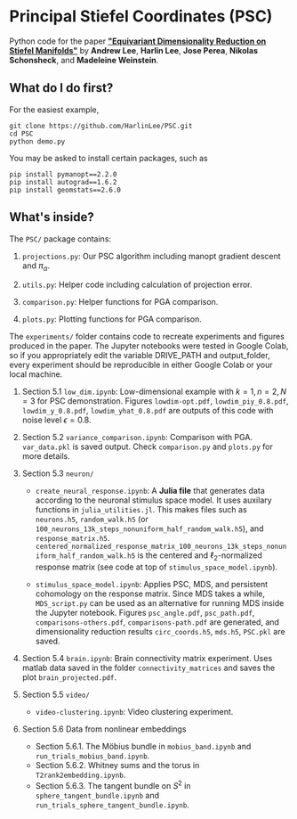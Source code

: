 # Principal Stiefel Coordinates (PSC)

Python code for the paper **["Equivariant Dimensionality Reduction on Stiefel Manifolds"](https://arxiv.org/abs/2309.10775)** by **Andrew Lee**, **Harlin Lee**, **Jose Perea**, **Nikolas Schonsheck**, and **Madeleine Weinstein**.

## What do I do first?

For the easiest example, 

```
git clone https://github.com/HarlinLee/PSC.git
cd PSC
python demo.py
```

You may be asked to install certain packages, such as 

```
pip install pymanopt==2.2.0
pip install autograd==1.6.2
pip install geomstats==2.6.0
```

## What's inside?
The `PSC/` package contains:
1. `projections.py`: Our PSC algorithm including manopt gradient descent and $\pi_\alpha$.  

2. `utils.py`: Helper code including calculation of projection error.

3. `comparison.py`: Helper functions for PGA comparison.

4. `plots.py`: Plotting functions for PGA comparison.

The `experiments/` folder contains code to recreate experiments and figures produced in the paper. The Jupyter notebooks were tested in Google Colab, so if you appropriately edit the variable DRIVE_PATH and output_folder, every experiment should be reproducible in either Google Colab or your local machine. 

1. Section 5.1 `low_dim.ipynb`: Low-dimensional example with $k=1, n=2, N=3$ for PSC demonstration. Figures `lowdim-opt.pdf`, `lowdim_piy_0.8.pdf`, `lowdim_y_0.8.pdf`, `lowdim_yhat_0.8.pdf` are outputs of this code with noise level $\epsilon=0.8$.

2. Section 5.2 `variance_comparison.ipynb`: Comparison with PGA. `var_data.pkl` is saved output. Check `comparison.py` and `plots.py` for more details.

3. Section 5.3 `neuron/`
    - `create_neural_response.ipynb`: A **Julia file** that generates data according to the neuronal stimulus space model. It uses auxilary functions in `julia_utilities.jl`. This makes files such as `neurons.h5`, `random_walk.h5` (or `100_neurons_13k_steps_nonuniform_half_random_walk.h5`), and `response_matrix.h5`. `centered_normalized_response_matrix_100_neurons_13k_steps_nonuniform_half_random_walk.h5` is the centered and $\ell_2$-normalized response matrix (see code at top of `stimulus_space_model.ipynb`).

    - `stimulus_space_model.ipynb`: Applies PSC, MDS, and persistent cohomology on the response matrix. Since MDS takes a while, `MDS_script.py` can be used as an alternative for running MDS inside the Jupyter notebook. Figures `psc_angle.pdf`, `psc_path.pdf`, `comparisons-others.pdf`, `comparisons-path.pdf` are generated, and dimensionality reduction results `circ_coords.h5`, `mds.h5`, `PSC.pkl` are saved.

  
4. Section 5.4 `brain.ipynb`: Brain connectivity matrix experiment. Uses matlab data saved in the folder `connectivity_matrices` and saves the plot `brain_projected.pdf`.


5. Section 5.5 `video/`
   - `video-clustering.ipynb`: Video clustering experiment.
  
6. Section 5.6 Data from nonlinear embeddings
   - Section 5.6.1. The M&ouml;bius bundle in `mobius_band.ipynb` and `run_trials_mobius_band.ipynb`.
   - Section 5.6.2. Whitney sums and the torus in `T2rank2embedding.ipynb`.
   - Section 5.6.3. The tangent bundle on $S^2$ in `sphere_tangent_bundle.ipynb` and `run_trials_sphere_tangent_bundle.ipynb`.
  

